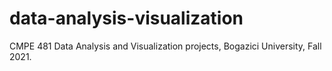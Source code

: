 # data-analysis-visualization
CMPE 481 Data Analysis and Visualization projects, Bogazici University, Fall 2021.
